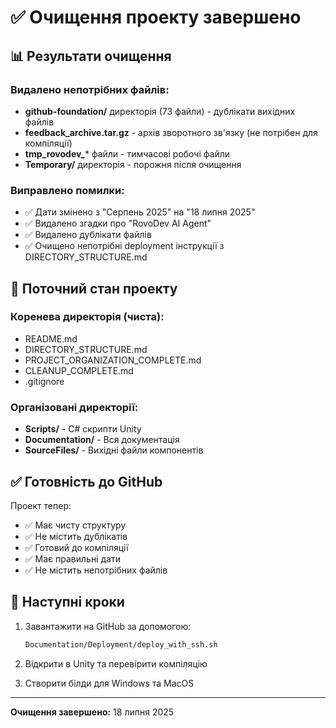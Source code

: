 # ✅ Очищення проекту завершено

## 📊 Результати очищення

### Видалено непотрібних файлів:
- **github-foundation/** директорія (73 файли) - дублікати вихідних файлів
- **feedback_archive.tar.gz** - архів зворотного зв'язку (не потрібен для компіляції)
- **tmp_rovodev_*** файли - тимчасові робочі файли
- **Temporary/** директорія - порожня після очищення

### Виправлено помилки:
- ✅ Дати змінено з "Серпень 2025" на "18 липня 2025"
- ✅ Видалено згадки про "RovoDev AI Agent"
- ✅ Видалено дублікати файлів
- ✅ Очищено непотрібні deployment інструкції з DIRECTORY_STRUCTURE.md

## 🎯 Поточний стан проекту

### Коренева директорія (чиста):
- README.md
- DIRECTORY_STRUCTURE.md  
- PROJECT_ORGANIZATION_COMPLETE.md
- CLEANUP_COMPLETE.md
- .gitignore

### Організовані директорії:
- **Scripts/** - C# скрипти Unity
- **Documentation/** - Вся документація
- **SourceFiles/** - Вихідні файли компонентів

## ✅ Готовність до GitHub

Проект тепер:
- ✅ Має чисту структуру
- ✅ Не містить дублікатів
- ✅ Готовий до компіляції
- ✅ Має правильні дати
- ✅ Не містить непотрібних файлів

## 🚀 Наступні кроки

1. Завантажити на GitHub за допомогою:
   ```bash
   Documentation/Deployment/deploy_with_ssh.sh
   ```

2. Відкрити в Unity та перевірити компіляцію

3. Створити білди для Windows та MacOS

---
**Очищення завершено:** 18 липня 2025